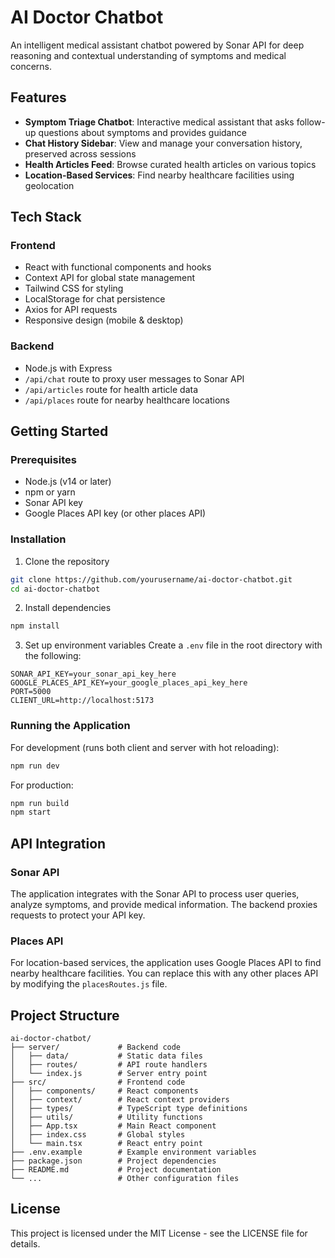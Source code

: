 # AI Doctor Chatbot

An intelligent medical assistant chatbot powered by Sonar API for deep reasoning and contextual understanding of symptoms and medical concerns.

## Features

- **Symptom Triage Chatbot**: Interactive medical assistant that asks follow-up questions about symptoms and provides guidance
- **Chat History Sidebar**: View and manage your conversation history, preserved across sessions
- **Health Articles Feed**: Browse curated health articles on various topics
- **Location-Based Services**: Find nearby healthcare facilities using geolocation

## Tech Stack

### Frontend
- React with functional components and hooks
- Context API for global state management
- Tailwind CSS for styling
- LocalStorage for chat persistence
- Axios for API requests
- Responsive design (mobile & desktop)

### Backend
- Node.js with Express
- `/api/chat` route to proxy user messages to Sonar API
- `/api/articles` route for health article data
- `/api/places` route for nearby healthcare locations

## Getting Started

### Prerequisites
- Node.js (v14 or later)
- npm or yarn
- Sonar API key
- Google Places API key (or other places API)

### Installation

1. Clone the repository
```bash
git clone https://github.com/yourusername/ai-doctor-chatbot.git
cd ai-doctor-chatbot
```

2. Install dependencies
```bash
npm install
```

3. Set up environment variables
Create a `.env` file in the root directory with the following:
```
SONAR_API_KEY=your_sonar_api_key_here
GOOGLE_PLACES_API_KEY=your_google_places_api_key_here
PORT=5000
CLIENT_URL=http://localhost:5173
```

### Running the Application

For development (runs both client and server with hot reloading):
```bash
npm run dev
```

For production:
```bash
npm run build
npm start
```

## API Integration

### Sonar API
The application integrates with the Sonar API to process user queries, analyze symptoms, and provide medical information. The backend proxies requests to protect your API key.

### Places API
For location-based services, the application uses Google Places API to find nearby healthcare facilities. You can replace this with any other places API by modifying the `placesRoutes.js` file.

## Project Structure

```
ai-doctor-chatbot/
├── server/             # Backend code
│   ├── data/           # Static data files
│   ├── routes/         # API route handlers
│   └── index.js        # Server entry point
├── src/                # Frontend code
│   ├── components/     # React components
│   ├── context/        # React context providers
│   ├── types/          # TypeScript type definitions
│   ├── utils/          # Utility functions
│   ├── App.tsx         # Main React component
│   ├── index.css       # Global styles
│   └── main.tsx        # React entry point
├── .env.example        # Example environment variables
├── package.json        # Project dependencies
├── README.md           # Project documentation
└── ...                 # Other configuration files
```

## License

This project is licensed under the MIT License - see the LICENSE file for details.